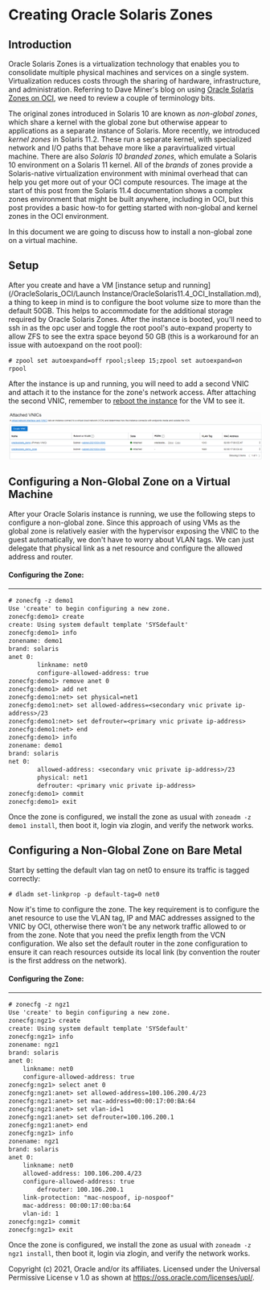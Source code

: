 # Creating Oracle Solaris Zones



## Introduction

Oracle Solaris Zones is a virtualization technology that enables you to consolidate multiple physical machines and services on a single system. Virtualization reduces costs through the sharing of hardware, infrastructure, and administration. Referring to Dave Miner's blog on using [Oracle Solaris Zones on OCI](https://blogs.oracle.com/solaris/using-solaris-zones-on-oracle-cloud-infrastructure-v2), we need to review a couple of terminology bits.

The original zones introduced in Solaris 10 are known as *non-global zones*, which share a kernel with the global zone but otherwise appear to applications as a separate instance of Solaris. More recently, we introduced *kernel zones* in Solaris 11.2. These run a separate kernel, with specialized network and I/O paths that behave more like a paravirtualized virtual machine. There are also *Solaris 10 branded zones*, which emulate a Solaris 10 environment on a Solaris 11 kernel. All of the *brands* of zones provide a Solaris-native virtualization environment with minimal overhead that can help you get more out of your OCI compute resources. The image at the start of this post from the Solaris 11.4 documentation shows a complex zones environment that might be built anywhere, including in OCI, but this post provides a basic how-to for getting started with non-global and kernel zones in the OCI environment.

In this document we are going to discuss how to install a non-global zone on a virtual machine.



## Setup

After you create and have a VM [instance setup and running](/OracleSolaris_OCI/Launch Instance/OracleSolaris11.4_OCI_Installation.md), a thing to keep in mind is to configure the boot volume size to more than the default 50GB. This helps to accommodate for the additional storage required by Oracle Solaris Zones. After the instance is booted, you'll need to ssh in as the opc user and toggle the root pool's auto-expand property to allow ZFS to see the extra space beyond 50 GB (this is a workaround for an issue with autoexpand on the root pool):

```
# zpool set autoexpand=off rpool;sleep 15;zpool set autoexpand=on rpool
```



After the instance is up and running, you will need to add a second VNIC and attach it to the instance for the zone's network access. After attaching the second VNIC, remember to <u>reboot the instance</u> for the VM to see it.



![](Images/attached_vnic.png)



## Configuring a Non-Global Zone on a Virtual Machine

After your Oracle Solaris instance is running, we use the following steps to configure a non-global zone. Since this approach of using VMs as the global zone is relatively easier with the hypervisor exposing the VNIC to the guest automatically, we don't have to worry about VLAN tags. We can just delegate that physical link as a net resource and configure the allowed address and router. 

#### Configuring the Zone:

------

```
# zonecfg -z demo1
Use 'create' to begin configuring a new zone.
zonecfg:demo1> create
create: Using system default template 'SYSdefault'
zonecfg:demo1> info
zonename: demo1
brand: solaris
anet 0:
        linkname: net0
        configure-allowed-address: true
zonecfg:demo1> remove anet 0
zonecfg:demo1> add net
zonecfg:demo1:net> set physical=net1
zonecfg:demo1:net> set allowed-address=<secondary vnic private ip-address>/23
zonecfg:demo1:net> set defrouter=<primary vnic private ip-address>
zonecfg:demo1:net> end
zonecfg:demo1> info
zonename: demo1
brand: solaris
net 0:
        allowed-address: <secondary vnic private ip-address>/23
        physical: net1
        defrouter: <primary vnic private ip-address>
zonecfg:demo1> commit
zonecfg:demo1> exit
```


Once the zone is configured, we install the zone as usual with `zoneadm -z demo1 install`, then boot it, login via zlogin, and verify the network works.



## Configuring a Non-Global Zone on Bare Metal

Start by setting the default vlan tag on net0 to ensure its traffic is tagged correctly:

```
# dladm set-linkprop -p default-tag=0 net0
```

Now it's time to configure the zone. The key requirement is to configure the anet resource to use the VLAN tag, IP and MAC addresses assigned to the VNIC by OCI, otherwise there won't be any network traffic allowed to or from the zone. Note that you need the prefix length from the VCN configuration. We also set the default router in the zone configuration to ensure it can reach resources outside its local link (by convention the router is the first address on the network).

#### Configuring the Zone:

------

```
# zonecfg -z ngz1
Use 'create' to begin configuring a new zone.
zonecfg:ngz1> create
create: Using system default template 'SYSdefault'
zonecfg:ngz1> info
zonename: ngz1
brand: solaris
anet 0:
	linkname: net0
	configure-allowed-address: true
zonecfg:ngz1> select anet 0
zonecfg:ngz1:anet> set allowed-address=100.106.200.4/23
zonecfg:ngz1:anet> set mac-address=00:00:17:00:BA:64
zonecfg:ngz1:anet> set vlan-id=1
zonecfg:ngz1:anet> set defrouter=100.106.200.1
zonecfg:ngz1:anet> end
zonecfg:ngz1> info
zonename: ngz1
brand: solaris
anet 0:
	linkname: net0
	allowed-address: 100.106.200.4/23
	configure-allowed-address: true
        defrouter: 100.106.200.1
	link-protection: "mac-nospoof, ip-nospoof"
	mac-address: 00:00:17:00:ba:64
	vlan-id: 1
zonecfg:ngz1> commit
zonecfg:ngz1> exit
```

Once the zone is configured, we install the zone as usual with `zoneadm -z ngz1 install`, then boot it, login via zlogin, and verify the network works.



Copyright (c) 2021, Oracle and/or its affiliates. Licensed under the Universal Permissive License v 1.0 as shown at https://oss.oracle.com/licenses/upl/.